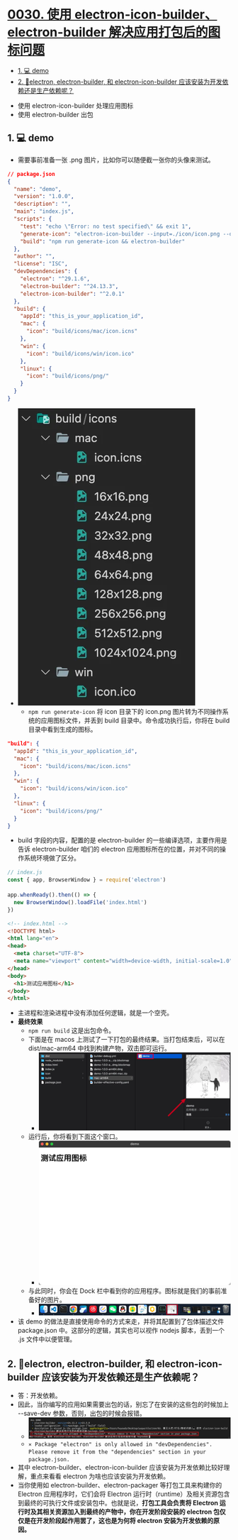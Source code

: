 # [0030. 使用 electron-icon-builder、electron-builder 解决应用打包后的图标问题](https://github.com/Tdahuyou/electron/tree/main/0030.%20%E4%BD%BF%E7%94%A8%20electron-icon-builder%E3%80%81electron-builder%20%E8%A7%A3%E5%86%B3%E5%BA%94%E7%94%A8%E6%89%93%E5%8C%85%E5%90%8E%E7%9A%84%E5%9B%BE%E6%A0%87%E9%97%AE%E9%A2%98)

<!-- region:toc -->
- [1. 💻 demo](#1--demo-2)
- [2. 📒electron, electron-builder, 和 electron-icon-builder 应该安装为开发依赖还是生产依赖呢？](#2-electron-electron-builder-和-electron-icon-builder-应该安装为开发依赖还是生产依赖呢)
<!-- endregion:toc -->
- 使用 electron-icon-builder 处理应用图标
- 使用 electron-builder 出包

## 1. 💻 demo

- 需要事前准备一张 .png 图片，比如你可以随便截一张你的头像来测试。

```json
// package.json
{
  "name": "demo",
  "version": "1.0.0",
  "description": "",
  "main": "index.js",
  "scripts": {
    "test": "echo \"Error: no test specified\" && exit 1",
    "generate-icon": "electron-icon-builder --input=./icon/icon.png --output=./build",
    "build": "npm run generate-icon && electron-builder"
  },
  "author": "",
  "license": "ISC",
  "devDependencies": {
    "electron": "^29.1.6",
    "electron-builder": "^24.13.3",
    "electron-icon-builder": "^2.0.1"
  },
  "build": {
    "appId": "this_is_your_application_id",
    "mac": {
      "icon": "build/icons/mac/icon.icns"
    },
    "win": {
      "icon": "build/icons/win/icon.ico"
    },
    "linux": {
      "icon": "build/icons/png/"
    }
  }
}
```

- ![](md-imgs/2024-10-13-21-34-45.png)
  - `npm run generate-icon` 将 icon 目录下的 icon.png 图片转为不同操作系统的应用图标文件，并丢到 build 目录中。命令成功执行后，你将在 build 目录中看到生成的图标。

```json
"build": {
  "appId": "this_is_your_application_id",
  "mac": {
    "icon": "build/icons/mac/icon.icns"
  },
  "win": {
    "icon": "build/icons/win/icon.ico"
  },
  "linux": {
    "icon": "build/icons/png/"
  }
}
```

- build 字段的内容，配置的是 electron-builder 的一些编译选项，主要作用是告诉 electron-builder 咱们的 electron 应用图标所在的位置，并对不同的操作系统环境做了区分。

```js
// index.js
const { app, BrowserWindow } = require('electron')

app.whenReady().then(() => {
  new BrowserWindow().loadFile('index.html')
})
```

```html
<!-- index.html -->
<!DOCTYPE html>
<html lang="en">
<head>
  <meta charset="UTF-8">
  <meta name="viewport" content="width=device-width, initial-scale=1.0">
</head>
<body>
  <h1>测试应用图标</h1>
</body>
</html>
```

- 主进程和渲染进程中没有添加任何逻辑，就是一个空壳。
- **最终效果**
  - `npm run build` 这是出包命令。
  - 下面是在 macos 上测试了一下打包的最终结果。当打包结束后，可以在 dist/mac-arm64 中找到构建产物，双击即可运行。
    - ![](md-imgs/2024-10-13-21-36-16.png)
  - 运行后，你将看到下面这个窗口。
    - ![](md-imgs/2024-10-13-21-36-29.png)
  - 与此同时，你会在 Dock 栏中看到你的应用程序。图标就是我们的事前准备好的图片。
    - ![](md-imgs/2024-10-13-21-36-38.png)
- 该 demo 的做法是直接使用命令的方式来走，并将其配置到了包体描述文件 package.json 中。这部分的逻辑，其实也可以视作 nodejs 脚本，丢到一个 .js 文件中以便管理。

## 2. 📒electron, electron-builder, 和 electron-icon-builder 应该安装为开发依赖还是生产依赖呢？

- 答：开发依赖。
- 因此，当你编写的应用如果需要出包的话，别忘了在安装的这些包的时候加上 --save-dev 参数，否则，出包的时候会报错。
  - ![](md-imgs/2024-10-13-21-37-56.png)
  - `⨯ Package "electron" is only allowed in "devDependencies". Please remove it from the "dependencies" section in your package.json.`
- 其中 electron-builder、electron-icon-builder 应该安装为开发依赖比较好理解，重点来看看 electron 为啥也应该安装为开发依赖。
- 当你使用如 electron-builder、electron-packager 等打包工具来构建你的 Electron 应用程序时，它们会将 Electron 运行时（runtime）及相关资源包含到最终的可执行文件或安装包中。也就是说，**打包工具会负责将 Electron 运行时及其相关资源加入到最终的产物中，你在开发阶段安装的 electron 包仅仅是在开发阶段起作用罢了，这也是为何将 electron 安装为开发依赖的原因。**



